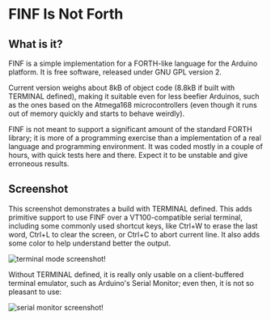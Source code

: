 FINF Is Not Forth
=================

What is it?
-----------

FINF is a simple implementation for a FORTH-like language for the Arduino platform. It is free software, released under GNU GPL version 2.

Current version weighs about 8kB of object code (8.8kB if built with TERMINAL defined), making it suitable even for less beefier Arduinos, such as the ones based on the Atmega168 microcontrollers (even though it runs out of memory quickly and starts to behave weirdly).

FINF is not meant to support a significant amount of the standard FORTH library; it is more of a programming exercise than a implementation of a real language and programming environment. It was coded mostly in a couple of hours, with quick tests here and there. Expect it to be unstable and give erroneous results.

Screenshot
----------

This screenshot demonstrates a build with TERMINAL defined. This adds primitive support to use FINF over a VT100-compatible serial terminal, including some commonly used shortcut keys, like Ctrl+W to erase the last word, Ctrl+L to clear the screen, or Ctrl+C to abort current line. It also adds some color to help understand better the output.

![terminal mode screenshot!](http://i.imgur.com/TorgV.png)

Without TERMINAL defined, it is really only usable on a client-buffered terminal emulator, such as Arduino's Serial Monitor; even then, it is not so pleasant to use:

![serial monitor screenshot!](http://i.imgur.com/U2itX.png)
